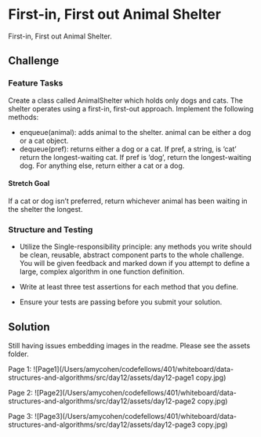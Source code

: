 # First-in, First out Animal Shelter
<!-- Short summary or background information -->
First-in, First out Animal Shelter.

## Challenge

### Feature Tasks

Create a class called AnimalShelter which holds only dogs and cats. The shelter operates using a first-in, first-out approach.
Implement the following methods:

- enqueue(animal): adds animal to the shelter. animal can be either a dog or a cat object.
- dequeue(pref): returns either a dog or a cat. If pref, a string, is ‘cat’ return the longest-waiting cat. If pref is ‘dog’, return the longest-waiting dog. For anything else, return either a cat or a dog.
#### Stretch Goal
If a cat or dog isn’t preferred, return whichever animal has been waiting in the shelter the longest.

### Structure and Testing
- Utilize the Single-responsibility principle: any methods you write should be clean, reusable, abstract component parts to the whole challenge. You will be given feedback and marked down if you attempt to define a large, complex algorithm in one function definition.

- Write at least three test assertions for each method that you define.

- Ensure your tests are passing before you submit your solution.

## Solution
<!-- Embedded whiteboard image -->
Still having issues embedding images in the readme. Please see the assets folder.

Page 1: 
![Page1](/Users/amycohen/codefellows/401/whiteboard/data-structures-and-algorithms/src/day12/assets/day12-page1 copy.jpg)

Page 2: 
![Page2](/Users/amycohen/codefellows/401/whiteboard/data-structures-and-algorithms/src/day12/assets/day12-page2 copy.jpg)

Page 3: 
![Page3](/Users/amycohen/codefellows/401/whiteboard/data-structures-and-algorithms/src/day12/assets/day12-page3 copy.jpg)
